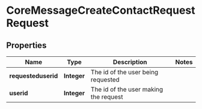 

# CoreMessageCreateContactRequestRequest


## Properties

| Name | Type | Description | Notes |
|------------ | ------------- | ------------- | -------------|
|**requesteduserid** | **Integer** | The id of the user being requested |  |
|**userid** | **Integer** | The id of the user making the request |  |



